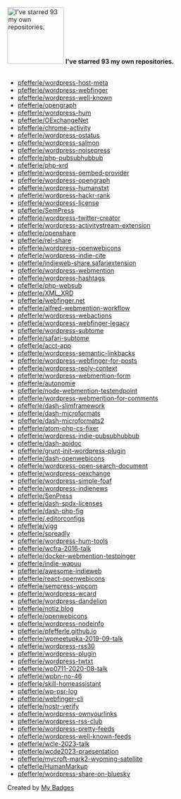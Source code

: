 <img src="https://my-badges.github.io/my-badges/self-star.png" alt="I&apos;ve starred 93 my own repositories." title="I&apos;ve starred 93 my own repositories." width="128">
<strong>I&apos;ve starred 93 my own repositories.</strong>
<br><br>

- <a href="https://github.com/pfefferle/wordpress-host-meta">pfefferle/wordpress-host-meta</a>
- <a href="https://github.com/pfefferle/wordpress-webfinger">pfefferle/wordpress-webfinger</a>
- <a href="https://github.com/pfefferle/wordpress-well-known">pfefferle/wordpress-well-known</a>
- <a href="https://github.com/pfefferle/opengraph">pfefferle/opengraph</a>
- <a href="https://github.com/pfefferle/wordpress-hum">pfefferle/wordpress-hum</a>
- <a href="https://github.com/pfefferle/OExchangeNet">pfefferle/OExchangeNet</a>
- <a href="https://github.com/pfefferle/chrome-activity">pfefferle/chrome-activity</a>
- <a href="https://github.com/pfefferle/wordpress-ostatus">pfefferle/wordpress-ostatus</a>
- <a href="https://github.com/pfefferle/wordpress-salmon">pfefferle/wordpress-salmon</a>
- <a href="https://github.com/pfefferle/wordpress-noisepress">pfefferle/wordpress-noisepress</a>
- <a href="https://github.com/pfefferle/php-pubsubhubbub">pfefferle/php-pubsubhubbub</a>
- <a href="https://github.com/pfefferle/php-xrd">pfefferle/php-xrd</a>
- <a href="https://github.com/pfefferle/wordpress-oembed-provider">pfefferle/wordpress-oembed-provider</a>
- <a href="https://github.com/pfefferle/wordpress-opengraph">pfefferle/wordpress-opengraph</a>
- <a href="https://github.com/pfefferle/wordpress-humanstxt">pfefferle/wordpress-humanstxt</a>
- <a href="https://github.com/pfefferle/wordpress-hackr-rank">pfefferle/wordpress-hackr-rank</a>
- <a href="https://github.com/pfefferle/wordpress-license">pfefferle/wordpress-license</a>
- <a href="https://github.com/pfefferle/SemPress">pfefferle/SemPress</a>
- <a href="https://github.com/pfefferle/wordpress-twitter-creator">pfefferle/wordpress-twitter-creator</a>
- <a href="https://github.com/pfefferle/wordpress-activitystream-extension">pfefferle/wordpress-activitystream-extension</a>
- <a href="https://github.com/pfefferle/openshare">pfefferle/openshare</a>
- <a href="https://github.com/pfefferle/rel-share">pfefferle/rel-share</a>
- <a href="https://github.com/pfefferle/wordpress-openwebicons">pfefferle/wordpress-openwebicons</a>
- <a href="https://github.com/pfefferle/wordpress-indie-cite">pfefferle/wordpress-indie-cite</a>
- <a href="https://github.com/pfefferle/indieweb-share.safariextension">pfefferle/indieweb-share.safariextension</a>
- <a href="https://github.com/pfefferle/wordpress-webmention">pfefferle/wordpress-webmention</a>
- <a href="https://github.com/pfefferle/wordpress-hashtags">pfefferle/wordpress-hashtags</a>
- <a href="https://github.com/pfefferle/php-websub">pfefferle/php-websub</a>
- <a href="https://github.com/pfefferle/XML_XRD">pfefferle/XML_XRD</a>
- <a href="https://github.com/pfefferle/webfinger.net">pfefferle/webfinger.net</a>
- <a href="https://github.com/pfefferle/alfred-webmention-workflow">pfefferle/alfred-webmention-workflow</a>
- <a href="https://github.com/pfefferle/wordpress-webactions">pfefferle/wordpress-webactions</a>
- <a href="https://github.com/pfefferle/wordpress-webfinger-legacy">pfefferle/wordpress-webfinger-legacy</a>
- <a href="https://github.com/pfefferle/wordpress-subtome">pfefferle/wordpress-subtome</a>
- <a href="https://github.com/pfefferle/safari-subtome">pfefferle/safari-subtome</a>
- <a href="https://github.com/pfefferle/acct-app">pfefferle/acct-app</a>
- <a href="https://github.com/pfefferle/wordpress-semantic-linkbacks">pfefferle/wordpress-semantic-linkbacks</a>
- <a href="https://github.com/pfefferle/wordpress-webfinger-for-posts">pfefferle/wordpress-webfinger-for-posts</a>
- <a href="https://github.com/pfefferle/wordpress-reply-context">pfefferle/wordpress-reply-context</a>
- <a href="https://github.com/pfefferle/wordpress-webmention-form">pfefferle/wordpress-webmention-form</a>
- <a href="https://github.com/pfefferle/autonomie">pfefferle/autonomie</a>
- <a href="https://github.com/pfefferle/node-webmention-testendpoint">pfefferle/node-webmention-testendpoint</a>
- <a href="https://github.com/pfefferle/wordpress-webmention-for-comments">pfefferle/wordpress-webmention-for-comments</a>
- <a href="https://github.com/pfefferle/dash-slimframework">pfefferle/dash-slimframework</a>
- <a href="https://github.com/pfefferle/dash-microformats">pfefferle/dash-microformats</a>
- <a href="https://github.com/pfefferle/dash-microformats2">pfefferle/dash-microformats2</a>
- <a href="https://github.com/pfefferle/atom-php-cs-fixer">pfefferle/atom-php-cs-fixer</a>
- <a href="https://github.com/pfefferle/wordpress-indie-pubsubhubbub">pfefferle/wordpress-indie-pubsubhubbub</a>
- <a href="https://github.com/pfefferle/dash-apidoc">pfefferle/dash-apidoc</a>
- <a href="https://github.com/pfefferle/grunt-init-wordpress-plugin">pfefferle/grunt-init-wordpress-plugin</a>
- <a href="https://github.com/pfefferle/dash-openwebicons">pfefferle/dash-openwebicons</a>
- <a href="https://github.com/pfefferle/wordpress-open-search-document">pfefferle/wordpress-open-search-document</a>
- <a href="https://github.com/pfefferle/wordpress-oexchange">pfefferle/wordpress-oexchange</a>
- <a href="https://github.com/pfefferle/wordpress-simple-foaf">pfefferle/wordpress-simple-foaf</a>
- <a href="https://github.com/pfefferle/wordpress-indienews">pfefferle/wordpress-indienews</a>
- <a href="https://github.com/pfefferle/SenPress">pfefferle/SenPress</a>
- <a href="https://github.com/pfefferle/dash-spdx-licenses">pfefferle/dash-spdx-licenses</a>
- <a href="https://github.com/pfefferle/dash-php-fig">pfefferle/dash-php-fig</a>
- <a href="https://github.com/pfefferle/.editorconfigs">pfefferle/.editorconfigs</a>
- <a href="https://github.com/pfefferle/yigg">pfefferle/yigg</a>
- <a href="https://github.com/pfefferle/spreadly">pfefferle/spreadly</a>
- <a href="https://github.com/pfefferle/wordpress-hum-tools">pfefferle/wordpress-hum-tools</a>
- <a href="https://github.com/pfefferle/wcfra-2016-talk">pfefferle/wcfra-2016-talk</a>
- <a href="https://github.com/pfefferle/docker-webmention-testpinger">pfefferle/docker-webmention-testpinger</a>
- <a href="https://github.com/pfefferle/indie-wapuu">pfefferle/indie-wapuu</a>
- <a href="https://github.com/pfefferle/awesome-indieweb">pfefferle/awesome-indieweb</a>
- <a href="https://github.com/pfefferle/react-openwebicons">pfefferle/react-openwebicons</a>
- <a href="https://github.com/pfefferle/sempress-wpcom">pfefferle/sempress-wpcom</a>
- <a href="https://github.com/pfefferle/wordpress-wcard">pfefferle/wordpress-wcard</a>
- <a href="https://github.com/pfefferle/wordpress-dandelion">pfefferle/wordpress-dandelion</a>
- <a href="https://github.com/pfefferle/notiz.blog">pfefferle/notiz.blog</a>
- <a href="https://github.com/pfefferle/openwebicons">pfefferle/openwebicons</a>
- <a href="https://github.com/pfefferle/wordpress-nodeinfo">pfefferle/wordpress-nodeinfo</a>
- <a href="https://github.com/pfefferle/pfefferle.github.io">pfefferle/pfefferle.github.io</a>
- <a href="https://github.com/pfefferle/wpmeetupka-2019-09-talk">pfefferle/wpmeetupka-2019-09-talk</a>
- <a href="https://github.com/pfefferle/wordpress-rss30">pfefferle/wordpress-rss30</a>
- <a href="https://github.com/pfefferle/wordpress-plugin">pfefferle/wordpress-plugin</a>
- <a href="https://github.com/pfefferle/wordpress-twtxt">pfefferle/wordpress-twtxt</a>
- <a href="https://github.com/pfefferle/wp0711-2020-08-talk">pfefferle/wp0711-2020-08-talk</a>
- <a href="https://github.com/pfefferle/wpbn-no-46">pfefferle/wpbn-no-46</a>
- <a href="https://github.com/pfefferle/skill-homeassistant">pfefferle/skill-homeassistant</a>
- <a href="https://github.com/pfefferle/wp-psr-log">pfefferle/wp-psr-log</a>
- <a href="https://github.com/pfefferle/webfinger-cli">pfefferle/webfinger-cli</a>
- <a href="https://github.com/pfefferle/nostr-verify">pfefferle/nostr-verify</a>
- <a href="https://github.com/pfefferle/wordpress-ownyourlinks">pfefferle/wordpress-ownyourlinks</a>
- <a href="https://github.com/pfefferle/wordpress-rss-club">pfefferle/wordpress-rss-club</a>
- <a href="https://github.com/pfefferle/wordpress-pretty-feeds">pfefferle/wordpress-pretty-feeds</a>
- <a href="https://github.com/pfefferle/wordpress-well-known-feeds">pfefferle/wordpress-well-known-feeds</a>
- <a href="https://github.com/pfefferle/wcle-2023-talk">pfefferle/wcle-2023-talk</a>
- <a href="https://github.com/pfefferle/wcde2023-praesentation">pfefferle/wcde2023-praesentation</a>
- <a href="https://github.com/pfefferle/mycroft-mark2-wyoming-satellite">pfefferle/mycroft-mark2-wyoming-satellite</a>
- <a href="https://github.com/pfefferle/HumanMarkup">pfefferle/HumanMarkup</a>
- <a href="https://github.com/pfefferle/wordpress-share-on-bluesky">pfefferle/wordpress-share-on-bluesky</a>


Created by <a href="https://github.com/my-badges/my-badges">My Badges</a>